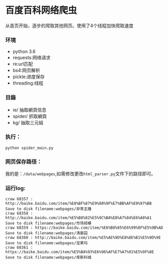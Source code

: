 # 百度百科网络爬虫
从首页开始，逐步的爬取其他网页。使用了4个线程加快爬取速度

### 环境

- python 3.6
- requests:网络请求
- re:url匹配
- bs4:网页解析
- pickle:进度保存
- threading:线程

### 目錄

- ie/ 抽取網頁信息
- spider/ 抓取網頁
- kg/ 抽取三元組

### 执行：

```
python spider_main.py
```

### 网页保存路径：

我的是：```/data/webpages```,如需修改更改```html_parser.py```文件下的路径即可。
### 运行log:

```
craw 68357 : http://baike.baidu.com/item/%E8%BF%87%E9%80%9F%E7%BB%AF%E9%97%BB
Save to disk filename:webpages/非常主播
craw 68358 : http://baike.baidu.com/item/%E5%B8%82%E5%9C%BA%E8%A7%84%E6%A8%A1
Save to disk filename:webpages/市场规模
craw 68359 : https://baike.baidu.com/item/%E6%B8%85%E6%99%8F%E5%9B%AD
Save to disk filename:webpages/清晏园
craw 68360 : http://baike.baidu.com/item/%E5%AE%9D%E8%8E%B1%E5%9D%9E
Save to disk filename:webpages/宝莱坞
craw 68361 : https://baike.baidu.com/item/%E5%BA%93%E6%96%AF%E7%A7%91%E5%9F%8E
Save to disk filename:webpages/库斯科城
```

